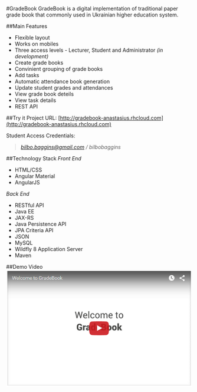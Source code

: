 #GradeBook
GradeBook is a digital implementation of traditional paper grade book that commonly used in Ukrainian higher education system. 

##Main Features
* Flexible layout
* Works on mobiles
* Three access levels - Lecturer, Student and Administrator *(in development)*
* Create grade books
* Convinient grouping of grade books
* Add tasks
* Automatic attendance book generation
* Update student grades and attendances
* View grade book deteils
* View task details
* REST API

##Try it
Project URL: [http://gradebook-anastasius.rhcloud.com](http://gradebook-anastasius.rhcloud.com)

Student Access Credentials: 
> *bilbo.baggins@gmail.com / bilbobaggins*

##Technology Stack
*Front End*
* HTML/CSS
* Angular Material
* AngularJS

*Back End*
* RESTful API
* Java EE
* JAX-RS
* Java Persistence API
* JPA Criteria API
* JSON
* MySQL
* Wildfly 8 Application Server
* Maven

##Demo Video
[![alt tag](https://raw.githubusercontent.com/reBirthLab/gradebook/master/src/main/webapp/images/video-thumnail.png)](https://youtu.be/Qd_O_RUQZRs)
